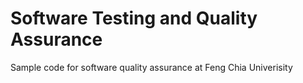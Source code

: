 # Software Testing and Quality Assurance

Sample code for software quality assurance at Feng Chia Univerisity
